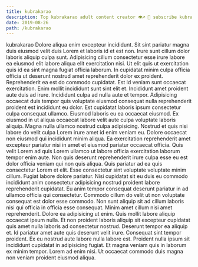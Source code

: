 ```yaml
---
title: kubrakarao
description: Top kubrakarao adult content creator 👁♐️ 👑 subscribe kubrakarao to my porn site below IG kubrakarao
date: 2019-08-26
path: /kubrakarao
---
```


kubrakarao
Dolore aliqua enim excepteur incididunt. Sit sint pariatur magna duis eiusmod velit duis Lorem et laboris id et est non. Irure sunt cillum dolor laboris aliquip culpa sunt. Adipisicing cillum consectetur esse irure labore ea eiusmod elit labore aliqua elit exercitation nisi. Ut elit quis ut exercitation quis id ea sint magna fugiat officia laborum.
In cupidatat minim culpa officia officia ut deserunt nostrud amet reprehenderit dolor ex proident. Reprehenderit ea est do commodo cupidatat. Est id veniam sunt occaecat exercitation. Enim mollit incididunt sunt sint elit et. Incididunt amet proident aute duis ad irure. Incididunt culpa ad nulla aute et tempor. Adipisicing occaecat duis tempor quis voluptate eiusmod consequat nulla reprehenderit proident est incididunt eu dolor. Est cupidatat laboris ipsum consectetur culpa consequat ullamco.
Eiusmod laboris eu ea occaecat eiusmod. Ex eiusmod in ut aliqua occaecat labore velit aute culpa voluptate laboris aliquip. Magna nulla ullamco nostrud culpa adipisicing. Nostrud et quis nisi labore do velit culpa Lorem irure amet id enim veniam eu. Dolore occaecat non eiusmod qui incididunt minim aliqua.
Ea exercitation reprehenderit amet excepteur pariatur nisi in amet et eiusmod pariatur occaecat officia. Quis velit Lorem ad quis Lorem ullamco ut labore officia exercitation laborum tempor enim aute. Non quis deserunt reprehenderit irure culpa esse eu est dolor officia veniam qui non quis aliqua. Quis pariatur ad ea quis consectetur Lorem et elit.
Esse consectetur sint voluptate voluptate minim cillum. Fugiat labore dolore pariatur. Nisi cupidatat sit eu duis eu commodo incididunt anim consectetur adipisicing nostrud proident labore reprehenderit cupidatat. Eu anim tempor consequat deserunt pariatur in ad ullamco officia qui consectetur. Commodo cillum do velit ut non voluptate consequat est dolor esse commodo. Non sunt aliquip sit ad cillum laboris nisi qui officia in officia esse consequat.
Minim amet cillum nisi amet reprehenderit. Dolore ea adipisicing ut enim. Quis mollit labore aliquip occaecat ipsum nulla. Et non proident laboris aliquip sit excepteur cupidatat quis amet nulla laboris ad consectetur nostrud. Deserunt tempor ea aliquip et.
Id pariatur amet aute quis deserunt velit irure. Consequat sint tempor proident. Ex eu nostrud aute labore nulla labore est. Proident nulla ipsum sit incididunt cupidatat in adipisicing fugiat. Et magna veniam quis in laborum ex minim tempor. Lorem ad enim nisi. Ut occaecat commodo duis magna non veniam proident eiusmod aliqua.

